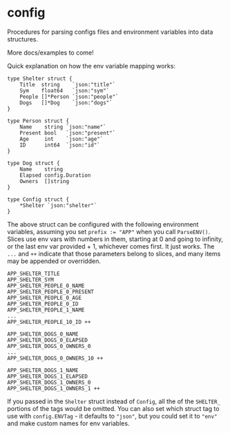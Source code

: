 # config

Procedures for parsing configs files and environment variables into data structures.

More docs/examples to come!

Quick explanation on how the env variable mapping works:

```
type Shelter struct {
	Title  string    `json:"title"`
	Sym    float64   `json:"sym"`
	People []*Person `json:"people"`
	Dogs   []*Dog    `json:"dogs"`
}

type Person struct {
	Name    string `json:"name"`
	Present bool   `json:"present"`
	Age     int    `json:"age"`
	ID      int64  `json:"id"`
}

type Dog struct {
	Name    string
	Elapsed config.Duration
	Owners  []string
}

type Config struct {
	*Shelter `json:"shelter"`
}
```
The above struct can be configured with the following environment variables,
assuming you set `prefix := "APP"` when you call `ParseENV()`. Slices use env
vars with numbers in them, starting at 0 and going to infinity, or the last env
var provided + 1, whichever comes first. It just works. The `...` and `++` indicate
that those parameters belong to slices, and many items may be appended or overridden.
```
APP_SHELTER_TITLE
APP_SHELTER_SYM
APP_SHELTER_PEOPLE_0_NAME
APP_SHELTER_PEOPLE_0_PRESENT
APP_SHELTER_PEOPLE_0_AGE
APP_SHELTER_PEOPLE_0_ID
APP_SHELTER_PEOPLE_1_NAME
...
APP_SHELTER_PEOPLE_10_ID ++

APP_SHELTER_DOGS_0_NAME
APP_SHELTER_DOGS_0_ELAPSED
APP_SHELTER_DOGS_0_OWNERS_0
...
APP_SHELTER_DOGS_0_OWNERS_10 ++

APP_SHELTER_DOGS_1_NAME
APP_SHELTER_DOGS_1_ELAPSED
APP_SHELTER_DOGS_1_OWNERS_0
APP_SHELTER_DOGS_1_OWNERS_1 ++
```
If you passed in the `Shelter` struct instead of `Config`, all the of the `SHELTER_`
portions of the tags would be omitted. You can also set which struct tag to use with
`config.ENVTag` - it defaults to `"json"`, but you could set it to `"env"` and make
custom names for env variables.
